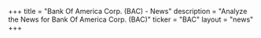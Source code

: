 +++
title = "Bank Of America Corp. (BAC) - News"
description = "Analyze the News for Bank Of America Corp. (BAC)"
ticker = "BAC"
layout = "news"
+++

